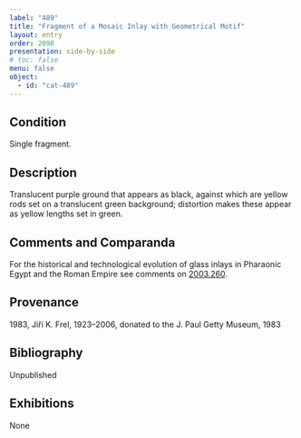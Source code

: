 ```yaml
---
label: "489"
title: "Fragment of a Mosaic Inlay with Geometrical Motif"
layout: entry
order: 2098
presentation: side-by-side
# toc: false
menu: false
object:
  - id: "cat-489"
---
```


## Condition

Single fragment.

## Description

Translucent purple ground that appears as black, against which are yellow rods set on a translucent green background; distortion makes these appear as yellow lengths set in green.

## Comments and Comparanda

For the historical and technological evolution of glass inlays in Pharaonic Egypt and the Roman Empire see comments on [2003.260](#cat).

## Provenance

1983, Jiří K. Frel, 1923–2006, donated to the J. Paul Getty Museum, 1983

## Bibliography

Unpublished

## Exhibitions

None